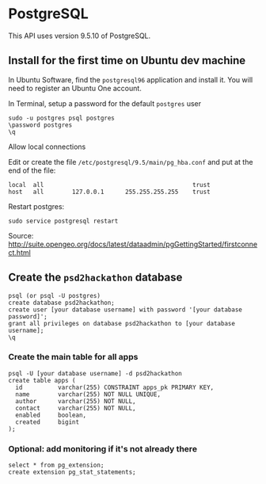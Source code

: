 # PostgreSQL
This API uses version 9.5.10 of PostgreSQL.

## Install for the first time on Ubuntu dev machine

In Ubuntu Software, find the `postgresql96` application and install it. You will need to register an Ubuntu One account.

In Terminal, setup a password for the default `postgres` user

```
sudo -u postgres psql postgres
\password postgres
\q
```

Allow local connections

Edit or create the file `/etc/postgresql/9.5/main/pg_hba.conf` and put at the end of the file:

```
local  all                                          trust
host   all        127.0.0.1      255.255.255.255    trust
```

Restart postgres:
```
sudo service postgresql restart
```

Source: http://suite.opengeo.org/docs/latest/dataadmin/pgGettingStarted/firstconnect.html

## Create the `psd2hackathon` database
```
psql (or psql -U postgres)
create database psd2hackathon;
create user [your database username] with password '[your database password]';
grant all privileges on database psd2hackathon to [your database username];
\q
```

### Create the main table for all apps
```
psql -U [your database username] -d psd2hackathon
create table apps (
  id          varchar(255) CONSTRAINT apps_pk PRIMARY KEY,
  name        varchar(255) NOT NULL UNIQUE,
  author      varchar(255) NOT NULL,
  contact     varchar(255) NOT NULL,
  enabled     boolean,
  created     bigint
);
```

### Optional: add monitoring if it's not already there
```
select * from pg_extension;
create extension pg_stat_statements;
```